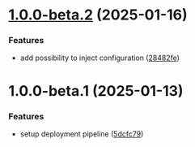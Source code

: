 # [1.0.0-beta.2](https://github.com/bolebon/eyeosee/compare/v1.0.0-beta.1...v1.0.0-beta.2) (2025-01-16)


### Features

* add possibility to inject configuration ([28482fe](https://github.com/bolebon/eyeosee/commit/28482fe4290bc203970e9de140ca1cfa403392c9))

# 1.0.0-beta.1 (2025-01-13)


### Features

* setup deployment pipeline ([5dcfc79](https://github.com/bolebon/eyeosee/commit/5dcfc79dd727fc781db9ea607708a219aed3edba))
